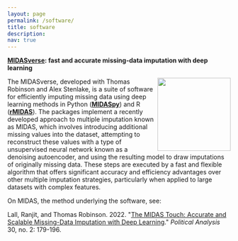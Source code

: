 ```yaml
---
layout: page
permalink: /software/
title: software
description:
nav: true
---
```


**[MIDASverse](https://github.com/MIDASverse): fast and accurate missing-data imputation with deep learning**

<img align="right" src="https://user-images.githubusercontent.com/35332935/173778078-eb427fbb-5b55-485d-9698-aa0cbde7ae73.png" width="165" height="165">

The MIDASverse, developed with Thomas Robinson and Alex Stenlake, is a suite of software for efficiently imputing missing data using deep learning methods in Python (**[MIDASpy](https://github.com/MIDASverse/MIDASpy)**) and R (**[rMIDAS](https://github.com/MIDASverse/rMIDAS)**). The packages implement a recently developed approach to multiple imputation known as MIDAS, which involves introducing additional missing values into the dataset, attempting to reconstruct these values with a type of unsupervised neural network known as a denoising autoencoder, and using the resulting model to draw imputations of originally missing data. These steps are executed by a fast and flexible algorithm that offers significant accuracy and efficiency advantages over other multiple imputation strategies, particularly when applied to large datasets with complex features.

On MIDAS, the method underlying the software, see:

Lall, Ranjit, and Thomas Robinson. 2022. "[The MIDAS Touch: Accurate and Scalable Missing-Data Imputation with Deep Learning](https://ranjitlall.github.io/assets/pdf/Lall%20and%20Robinson%202022%20PA.pdf)." _Political Analysis_ 30, no. 2: 179-196.
